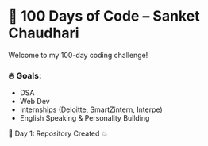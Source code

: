 # 🚀 100 Days of Code – Sanket Chaudhari

Welcome to my 100-day coding challenge!

### 🔥 Goals:
- DSA 
- Web Dev 
- Internships (Deloitte, SmartZintern, Interpe)
- English Speaking & Personality Building

📅 Day 1: Repository Created 💥
